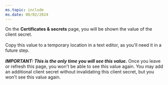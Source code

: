 ```yaml
---
ms.topic: include
ms.date: 08/02/2024
---
```

On the **Certificates & secrets** page, you will be shown the value of the client secret.<br>
<br>
Copy this value to a temporary location in a text editor, as you'll need it in a future step.<br>
<br>
***IMPORTANT: This is the only time you will see this value.*** Once you leave or refresh this page, you won't be able to see this value again. You may add an additional client secret without invalidating this client secret, but you won't see this value again.
